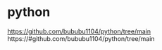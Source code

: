 # python
https://github.com/bububu1104/python/tree/main
https://#github.com/bububu1104/python/tree/main
